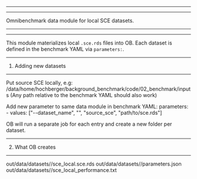------------------------------------------------------------
---                                                      ---
Omnibenchmark data module for local SCE datasets.
---                                                      ---
------------------------------------------------------------

   This module materializes local `.sce.rds` files into OB.
   Each dataset is defined in the benchmark YAML via `parameters:`.
  
------------------------------------------------------------
 1) Adding new datasets
------------------------------------------------------------
   Put source SCE locally, e.g: 
  /data/home/hochberger/background_benchmark/code/02_benchmark/inputs
  (Any path relative to the benchmark YAML should also work)
  
  Add new parameter to same data module in benchmark YAML: 
  parameters: 
    - values: ["--dataset_name", "", "source_sce", "path/to/sce.rds"]
  
  OB will run a separate job for each entry and create a new <params> folder per    dataset. 
  
------------------------------------------------------------
 2) What OB creates
------------------------------------------------------------
   out/data/datasets/<params>/sce_local.sce.rds
   out/data/datasets/<params>/parameters.json
   out/data/datasets/<params>/sce_local_performance.txt
  

